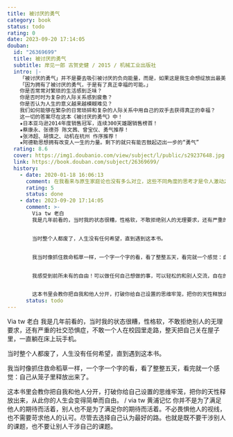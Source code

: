 ```yaml
---
title: 被讨厌的勇气
category: book
status: todo
rating: 0
date: 2023-09-20 17:14:05
douban:
  id: "26369699"
  title: 被讨厌的勇气
  subtitle: 岸见一郎 古贺史健 / 2015 / 机械工业出版社
  intro: |-
    「被讨厌的勇气」并不是要去吸引被讨厌的负向能量，而是，如果这是我生命想绽放出最美的光彩，那么，即使有被讨厌的可能，我都要用自己的双手双脚往那里走去。」
    「因为拥有了被讨厌的勇气，于是有了真正幸福的可能。」
    你是否常常对繁琐的生活感到乏味？
    你是否时时为复杂的人际关系感到疲惫？
    你是否认为人生的意义越来越模糊难见？
    我们如何能够在繁杂的日常琐碎和复杂的人际关系中用自己的双手去获得真正的幸福？
    这一切的答案尽在这本《被讨厌的勇气》中！
    ★日本亚马逊2014年度销售冠军，连续300天雄踞销售榜首！
    ★蔡康永、张德芬 陈文茜、曾宝仪、勇气推荐！
    ★张沛超、胡慎之、动机在杭州 作序推荐！
    ★阿德勒思想拥有改变人一生的力量。剩下的就只有能否鼓起迈出一步的“勇气”
  rating: 8.6
  cover: https://img1.doubanio.com/view/subject/l/public/s29237648.jpg
  link: https://book.douban.com/subject/26369699/
  history:
    - date: 2020-01-18 16:06:13
      comment: 在我看来与原生家庭论也没有多么对立，这些不同角度的思考才是令人激动之处。都是很有价值的观点，为人类拥有这种洞察力自豪，看到了未来可以不那么糟糕的希望。但现代来说，这些经验还是珍稀的，得之我幸。书是好东西！越早开始阅读，越早建立起庞大丰富的读书体系，人生会越厚，越有分量，越有意义，越自然而然，越容易幸福。“取决于怎么看待”，不是在对过去指指点点，而只是告诉你这样一个事实，对你的以后有所帮助。
      rating: 5
      status: done
    - date: 2023-09-20 17:14:05
      comment: >-
        Via tw 老白
        我是几年前看的，当时我的状态很糟，性格软，不敢拒绝别人的无理要求，还有严重的社交恐惧症，不敢一个人在校园里走路，整天把自己关在屋子里，一直躺在床上玩手机。


        当时整个人都废了，人生没有任何希望，直到遇到这本书。


        我当时像抓住救命稻草一样，一个字一个字的看，看了整整五天，看完就一个感觉：自己从笼子里释放出来了。


        我感受到前所未有的自由！可以做任何自己想做的事，可以轻松的和别人交流，自在的一个人吃饭上课，自己去商场逛街，去电影院看电影，一切都变得特别美好。


        这本书里会教你把自我和他人分开，打破你给自己设置的思维牢笼，把你的天性释放出来，从此你的人生会变得简单而自由。
      status: todo
---
```


Via tw 老白 我是几年前看的，当时我的状态很糟，性格软，不敢拒绝别人的无理要求，还有严重的社交恐惧症，不敢一个人在校园里走路，整天把自己关在屋子里，一直躺在床上玩手机。

当时整个人都废了，人生没有任何希望，直到遇到这本书。

我当时像抓住救命稻草一样，一个字一个字的看，看了整整五天，看完就一个感觉：自己从笼子里释放出来了。

这本书里会教你把自我和他人分开，打破你给自己设置的思维牢笼，把你的天性释放出来，从此你的人生会变得简单而自由。 / via tw 黄浦记忆 你并不是为了满足他人的期待而活着，别人也不是为了满足你的期待而活着。不必畏惧他人的视线，也不需要苛求他人的认可。尽管去选择自己认为最好的路。也就是既不要干涉别人的课题，也不要让别人干涉自己的课题。